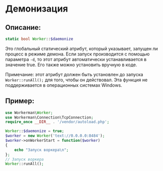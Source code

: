 # Демонизация
## Описание:
```php
static bool Worker::$daemonize
```

Это глобальный статический атрибут, который указывает, запущен ли процесс в режиме демона. Если запуск производится с помощью параметра ```-d```, то этот атрибут автоматически устанавливается в значение true. Его также можно установить вручную в коде.

Примечание: этот атрибут должен быть установлен до запуска ```Worker::runAll();``` для того, чтобы он действовал. Эта функция не поддерживается в операционных системах Windows.

## Пример:

```php
use Workerman\Worker;
use Workerman\Connection\TcpConnection;
require_once __DIR__ . '/vendor/autoload.php';

Worker::$daemonize = true;
$worker = new Worker('text://0.0.0.0:8484');
$worker->onWorkerStart = function($worker)
{
    echo "Запуск воркера\n";
};
// Запуск воркера
Worker::runAll();
```
